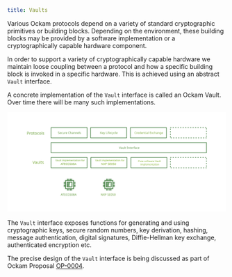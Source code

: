 ```yaml
title: Vaults
```

Various Ockam protocols depend on a variety of standard cryptographic
primitives or building blocks. Depending on the environment, these
building blocks may be provided by a software implementation or a
cryptographically capable hardware component.

In order to support a variety of cryptographically capable hardware we
maintain loose coupling between a protocol and how a specific
building block is invoked in a specific hardware. This is achieved using
an abstract `Vault` interface.

A concrete implementation of the `Vault` interface is called an Ockam
Vault. Over time there will be many such implementations.

![Vaults](./assets/vaults/vaults.svg)

The `Vault` interface exposes functions for generating and using
cryptographic keys, secure random numbers, key derivation, hashing,
message authentication, digital signatures, Diffie-Hellman key exchange,
authenticated encryption etc.

The precise design of the `Vault` interface is being discussed as part of
Ockam Proposal [OP-0004](https://git.io/JvOka).
